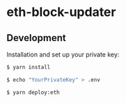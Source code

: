 # eth-block-updater


## Development

Installation and set up your private key:

```bash
$ yarn install

$ echo "YourPrivateKey" > .env

$ yarn deploy:eth
```